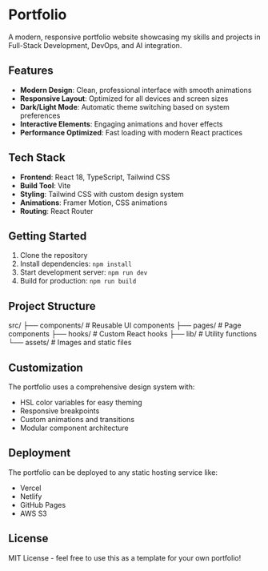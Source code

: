 # Portfolio

A modern, responsive portfolio website showcasing my skills and projects in Full-Stack Development, DevOps, and AI integration.

## Features

- **Modern Design**: Clean, professional interface with smooth animations
- **Responsive Layout**: Optimized for all devices and screen sizes
- **Dark/Light Mode**: Automatic theme switching based on system preferences
- **Interactive Elements**: Engaging animations and hover effects
- **Performance Optimized**: Fast loading with modern React practices

## Tech Stack

- **Frontend**: React 18, TypeScript, Tailwind CSS
- **Build Tool**: Vite
- **Styling**: Tailwind CSS with custom design system
- **Animations**: Framer Motion, CSS animations
- **Routing**: React Router

## Getting Started

1. Clone the repository
2. Install dependencies: `npm install`
3. Start development server: `npm run dev`
4. Build for production: `npm run build`

## Project Structure
src/
├── components/ # Reusable UI components
├── pages/ # Page components
├── hooks/ # Custom React hooks
├── lib/ # Utility functions
└── assets/ # Images and static files


## Customization

The portfolio uses a comprehensive design system with:
- HSL color variables for easy theming
- Responsive breakpoints
- Custom animations and transitions
- Modular component architecture

## Deployment

The portfolio can be deployed to any static hosting service like:
- Vercel
- Netlify
- GitHub Pages
- AWS S3

## License

MIT License - feel free to use this as a template for your own portfolio!
